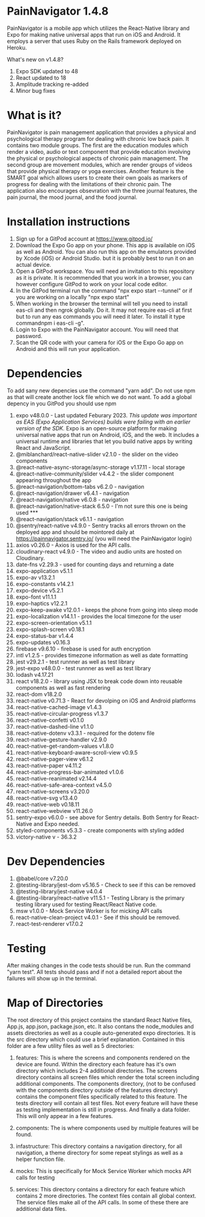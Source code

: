 # PainNavigator 1.4.8

PainNavigator is a mobile app which utilizes the React-Native library and Expo for making native universal apps that run on iOS and Android. It employs a server that uses Ruby on the Rails framework deployed on Heroku.

What's new on v1.4.8?
1. Expo SDK updated to 48
2. React updated to 18
3. Amplitude tracking re-added
4. Minor bug fixes

# What is it?

PainNavigator is pain management application that provides a physical and psychological therapy program for dealing with chronic low back pain. It contains two module groups. The first are the education modules which render a video, audio or text component that provide education involving the physical or psychological aspects of chronic pain management. The second group are movement modules, which are render groups of videos that provide physical therapy or yoga exercises. Another feature is the SMART goal which allows users to create their own goals as markers of progress for dealing with the limitations of their chronic pain. The application also encourages obsevration with the three journal features, the pain journal, the mood journal, and the food journal.

# Installation instructions

1. Sign up for a GitPod account at https://www.gitpod.io/ 
2. Download the Expo Go app on your phone. This app is available on iOS as well as Android. You can also run this app on the emulators provided by Xcode (iOS) or Android Studio. but it is probably best to run it on an actual device.
3. Open a GitPod workspace. You will need an invitation to this repository as it is private. It is recommended that you work in a browser, you can however configure GitPod to work on your local code editor. 
4. In the GitPod terminal run the command "npx expo start --tunnel" or if you are working on a locally "npx expo start"
5. When working in the browser the terminal will tell you need to install eas-cli and then ngrok globally. Do it. It may not require eas-cli at first but to run any eas commands you will need it later. To install it type commandnpm i eas-cli -g".
6. Login to Expo with the PainNavigator account. You will need that password. 
7. Scan the QR code with your camera for iOS or the Expo Go app on Android and this will run your application.

# Dependencies

To add sany new depencies use the command "yarn add". Do not use npm as that will create another lock file which we do not want.
To add a global depency in you GitPod you should use npm

1. expo v48.0.0 - Last updated Feburary 2023. *This update was important as EAS (Expo Application Services) builds were failing with an earlier version of the SDK.* Expo is an open-source platform for making universal native apps that run on Android, iOS, and the web. It includes a universal runtime and libraries that let you build native apps by writing React and JavaScript.
2. @miblanchard/react-native-slider v2.1.0 - the slider on the video components
3. @react-native-async-storage/async-storage v1.17.11 - local storage
4. @react-native-community/slider v4.4.2 - the slider component appearing throughout the app
5. @react-navigation/bottom-tabs v6.2.0 - navigation
6. @react-navigation/drawer v6.4.1 - navigation
7. @react-navigation/native v6.0.8 - navigation
8. @react-navigation/native-stack 6.5.0 - I'm not sure this one is being used ***
9. @react-navigation/stack v6.1.1 - navigation
10. @sentry/react-native v4.9.0 - Sentry tracks all errors thrown on the deployed app and should be mointored daily at https://painnavigator.sentry.io/ (you will need the PainNavigator login)
11. axios v0.26.0 - Axios is used for the API calls.
12. cloudinary-react v4.9.0 - The video and audio units are hosted on Cloudinary.
13. date-fns v2.29.3 - used for counting days and returning a date
14. expo-application v5.1.1
15. expo-av v13.2.1
16. expo-constants v14.2.1
17. expo-device v5.2.1
18. expo-font v11.1.1
19. expo-haptics v12.2.1
20. expo-keep-awake v12.0.1 - keeps the phone from going into sleep mode
21. expo-localization v14.1.1 - provides the local timezone for the user
22. expo-screen-orientation v5.1.1
23. expo-splash-screen v0.18.1
24. expo-status-bar v1.4.4
25. expo-updates v0.16.3
26. firebase v9.6.10 - firebase is used for auth encryption
27. intl v1.2.5 - provides timezone information as well as date formatting
28. jest v29.2.1 - test runnner as well as test library
29. jest-expo v48.0.0 - test runnner as well as test library
30. lodash v4.17.21
31. react v18.2.0 - library using JSX  to break code down into reusable components as well as fast rendering
32. react-dom v18.2.0
33. react-native v0.71.3 - React for devolping on iOS and Android platforms
34. react-native-cached-image v1.4.3
35. react-native-circular-progress v1.3.7
36. react-native-confetti v0.1.0
37. react-native-dashed-line v1.1.0
38. react-native-dotenv v3.3.1 - required for the dotenv file
39. react-native-gesture-handler v2.9.0
40. react-native-get-random-values v1.8.0
41. react-native-keyboard-aware-scroll-view v0.9.5
42. react-native-pager-view v6.1.2
44. react-native-paper v4.11.2
45. react-native-progress-bar-animated v1.0.6
46. react-native-reanimated v2.14.4
47. react-native-safe-area-context v4.5.0
48. react-native-screens v3.20.0
49. react-native-svg v13.4.0
50. react-native-web v0.18.11
51. react-native-webview v11.26.0
52. sentry-expo v6.0.0 - see above for Sentry details. Both Sentry for React-Native and Expo needed.
53. styled-components v5.3.3 - create components with styling added
54. victory-native v - 36.3.2

# Dev Dependencies

1. @babel/core v7.20.0
2. @testing-library/jest-dom v5.16.5 - Check to see if this can be removed
3. @testing-library/jest-native v4.0.4
4. @testing-library/react-native v11.5.1 - Testing Library is the primary testing library used for testing React/React Native code.
5. msw v1.0.0 - Mock Service Worker is for micking API calls
6. react-native-clean-project v4.0.1 - See if this should be removed.
7. react-test-renderer v17.0.2

# Testing

After making changes in the code tests should be run. Run the command "yarn test". All tests should pass and if not a detailed report about the failures will show up in the terminal.

# Map of Directories

The root directory of this project contains the standard React Native files, App.js, app.json, package.json, etc. It also contans the node_modules and assets directories as well as a couple auto-generated expo directories. It is the src directory which could use a brief explanation. 
Contained in this folder are a few utility files as well as 5 directories:

1. features: This is where the screens and components rendered on the device are found. Within the directory each feature has it's own directory which includes 2-4 additional directories. The screens directory contains all screen files which render the total screen including additional components. The components directory, (not to be confused with the components directory outside of the features directory) contains the component files specifically related to this feature. The tests directory will contain all test files. Not every feature will have these as testing implementation is still in progress. And finally a data folder. This will only appear in a few features.

2. components: The is where components used by multiple features will be found.

3. infastructure: This directory contains a navigation directory, for all navigation, a theme directory for some repeat stylings as well as a helper function file.

4. mocks: This is specifically for Mock Service Worker which mocks API calls for testing

5. services: This directory contains a directory for each feature which contains 2 more directories. The context files contain all global context. The service files make all of the API calls. In some of these there are additional data files.